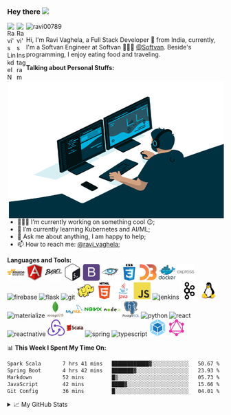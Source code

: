 ### Hey there <img src="https://media.giphy.com/media/hvRJCLFzcasrR4ia7z/giphy.gif" width="25px">
<a href="https://www.linkedin.com/in/ravi-vaghela-a25828aa/">
  <img align="left" alt="Ravi's LinkdeIN" width="22px" src="https://cdn.jsdelivr.net/npm/simple-icons@v3/icons/linkedin.svg" />
</a>
<a href="https://www.instagram.com/iam_ravi95/">
  <img align="left" alt="Ravi's Instagram" width="22px" src="https://cdn.jsdelivr.net/npm/simple-icons@v3/icons/instagram.svg" />
</a>

<img src="https://komarev.com/ghpvc/?username=ravi00789" alt="ravi00789" />

<br />

Hi, I'm Ravi Vaghela, a Full Stack Developer 🚀 from India, currently, I'm a Softvan Engineer at Softvan 🙍🏽‍♂️ [@Softvan](https://softvan.in). Beside's programming, I enjoy eating food and traveling.

  <img align="right" alt="GIF" src="https://github.com/ravi00789/ravi00789/blob/master/tech-icons/code.gif?raw=true" width="500" height="320" />
  
**Talking about Personal Stuffs:**

- 👨🏽‍💻 I’m currently working on something cool :wink:;
- 🌱 I’m currently learning Kubernetes and AI/ML; 
- 💬 Ask me about anything, I am happy to help;
- 📫 How to reach me: [@ravi_vaghela](mailto:iamraviad@gmail.com);

**Languages and Tools:**  
<img src="https://github.com/ravi00789/ravi00789/blob/master/tech-icons/amazonwebservices-original-wordmark.svg" alt="angularjs" width="40" height="40"/> 
<img src="https://github.com/ravi00789/ravi00789/blob/master/tech-icons/angularjs-original.svg?raw=true" alt="aws" width="40" height="40"/> 
<img src="https://github.com/ravi00789/ravi00789/blob/master/tech-icons/babeljs-icon.svg" alt="babel" width="40" height="40"/> 
<img src="https://github.com/ravi00789/ravi00789/blob/master/tech-icons/gnu_bash-icon.svg" alt="bash" width="40" height="40"/> 
<img src="https://github.com/ravi00789/ravi00789/blob/master/tech-icons/bootstrap-plain.svg" alt="bootstrap" width="40" height="40"/> 
<img src="https://github.com/ravi00789/ravi00789/blob/master/tech-icons/apache_cassandra-icon.svg" alt="cassandra" width="40" height="40"/> 
<img src="https://github.com/ravi00789/ravi00789/blob/master/tech-icons/css3-original-wordmark.svg" alt="css3" width="40" height="40"/> 
<img src="https://github.com/ravi00789/ravi00789/blob/master/tech-icons/d3js-original.svg" alt="d3js" width="40" height="40"/> 
<img src="https://github.com/ravi00789/ravi00789/blob/master/tech-icons/docker-original-wordmark.svg" alt="docker" width="40" height="40"/> 
<img src="https://github.com/ravi00789/ravi00789/blob/master/tech-icons/express-original-wordmark.svg" alt="express" width="40" height="40"/> 
<img src="https://github.com/ravi00789/ravi00789/blob/master/tech-icons/firebase-icon.svg" alt="firebase" width="40" height="40"/> 
<img src="https://github.com/ravi00789/ravi00789/blob/master/tech-icons/pocoo_flask-icon.svg" alt="flask" width="40" height="40"/> 
<img src="https://github.com/ravi00789/ravi00789/blob/master/tech-icons/git-scm-icon.svg" alt="git" width="40" height="40"/> 
<img src="https://github.com/ravi00789/ravi00789/blob/master/tech-icons/apache_hadoop-icon.svg" alt="hadoop" width="40" height="40"/> 
<img src="https://github.com/ravi00789/ravi00789/blob/master/tech-icons/html5-original-wordmark.svg" alt="html5" width="40" height="40"/> 
<img src="https://github.com/ravi00789/ravi00789/blob/master/tech-icons/java-original-wordmark.svg" alt="java" width="40" height="40"/> 
<img src="https://github.com/ravi00789/ravi00789/blob/master/tech-icons/javascript-original.svg" alt="javascript" width="40" height="40"/> 
<img src="https://github.com/ravi00789/ravi00789/blob/master/tech-iconsjenkins-icon.svg" alt="jenkins" width="40" height="40"/> 
<img src="https://github.com/ravi00789/ravi00789/blob/master/tech-icons/apache_kafka-icon.svg" alt="kafka" width="40" height="40"/> 
<img src="https://github.com/ravi00789/ravi00789/blob/master/tech-icons/linux-original.svg" alt="linux" width="40" height="40"/> 
<img src="https://raw.githubusercontent.com/prplx/svg-logos/5585531d45d294869c4eaab4d7cf2e9c167710a9/svg/materialize.svg" alt="materialize" width="40" height="40"/> 
<img src="https://github.com/ravi00789/ravi00789/blob/master/tech-icons/mongodb-original-wordmark.svg" alt="mongodb" width="40" height="40"/> 
<img src="https://github.com/ravi00789/ravi00789/blob/master/tech-icons/mysql-original-wordmark.svg" alt="mysql" width="40" height="40"/> 
<img src="https://github.com/ravi00789/ravi00789/blob/master/tech-icons/nginx-original.svg" alt="nginx" width="40" height="40"/> 
<img src="https://github.com/ravi00789/ravi00789/blob/master/tech-icons/nodejs-original-wordmark.svg" alt="nodejs" width="40" height="40"/> 
<img src="https://github.com/ravi00789/ravi00789/blob/master/tech-icons/postgresql-original-wordmark.svg" alt="postgresql" width="40" height="40"/> 
<img src="https://github.com/ravi00789/ravi00789/blob/master/tech-icons/python-original.svg" alt="python" width="40" height="40"/> 
<img src="https://github.com/ravi00789/ravi00789/blob/master/tech-icons/react-original-wordmark.svg" alt="react" width="40" height="40"/> 
<img src="https://reactnative.dev/img/header_logo.svg" alt="reactnative" width="40" height="40"/>
<img src="https://github.com/ravi00789/ravi00789/blob/master/tech-icons/redux-original.svg" alt="redux" width="40" height="40"/> 
<img src="https://github.com/ravi00789/ravi00789/blob/master/tech-icons/scala-original-wordmark.svg" alt="scala" width="40" height="40"/> 
<img src="https://github.com/ravi00789/ravi00789/blob/master/tech-icons/springio-icon.svg" alt="spring" width="40" height="40"/> 
<img src="https://devicons.github.io/devicon/devicon.git/icons/typescript/typescript-original.svg" alt="typescript" width="40" height="40"/> 
<img src="https://github.com/ravi00789/ravi00789/blob/master/tech-icons/webpack-original.svg" alt="webpack" width="40" height="40"/>
<img width="40" height="40" src="https://github.com/ravi00789/ravi00789/blob/master/tech-icons/graphql.png">

📊 **This Week I Spent My Time On:**
<!--START_SECTION:waka-->
```text
Spark Scala       7 hrs 41 mins   ████████████▓░░░░░░░░░░░░   50.67 % 
Spring Boot       4 hrs 42 mins   ███████▓░░░░░░░░░░░░░░░░░   23.93 % 
Markdown          52 mins         █▒░░░░░░░░░░░░░░░░░░░░░░░   05.73 % 
JavaScript        42 mins         ████▓░░░░░░░░░░░░░░░░░░░░   15.66 % 
Git Config        36 mins         █░░░░░░░░░░░░░░░░░░░░░░░░   04.01 % 
```
<!--END_SECTION:waka-->

<details>
<summary>📈 My GitHub Stats</summary>

<p align="center"> <img src="https://github-readme-stats.vercel.app/api?username=ravi00789&show_icons=true&theme=gotham" alt="ravi00789" />

</details>

